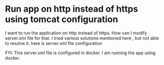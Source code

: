 
# Run app on http instead of https using tomcat configuration

I want to run the application on http instead of https. How can I modify server.xml file for that. I tried various solutions mentioned here , but not able to resolve it.
here is server.xml file configuration
<Connector connectionTimeout="20000" port="8080" protocol="HTTP/1.1"
            redirectPort="8443" />

<Connector port="8443"
                     protocol="org.apache.coyote.http11.Http11NioProtocol"
                     maxThreads="150"
                     scheme="https"
                     secure="true"
                     SSLEnabled="true"
                     truststoreFile="/opt/server/conf/tomcat.keystore"
                     truststorePass="pathway"
                     keystoreFile="/opt/server/conf/tomcat.keystore"
                     keystorePass="pathway"
                     clientAuth="true"
                     keyAlias="serveralias"
                     sslProtocol="TLS"/> 



<!-- Define an AJP 1.3 Connector on port 8009 -->
<Connector port="8009" protocol="AJP/1.3" redirectPort="8443" />

FYI: This server.xml file is configured in docker. I am running the app using docker.

        